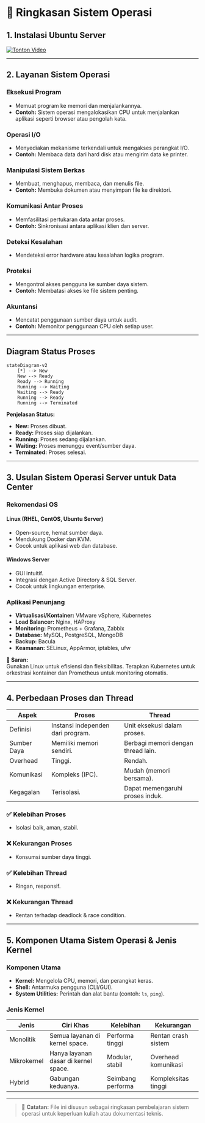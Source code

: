 
# 📘 Ringkasan Sistem Operasi

## 1. Instalasi Ubuntu Server

[![Tonton Video](https://img.youtube.com/vi/q4Gn8AQwc98/0.jpg)](https://youtu.be/q4Gn8AQwc98 "Tonton Video di YouTube")

---

## 2. Layanan Sistem Operasi

### Eksekusi Program
- Memuat program ke memori dan menjalankannya.
- **Contoh:** Sistem operasi mengalokasikan CPU untuk menjalankan aplikasi seperti browser atau pengolah kata.

### Operasi I/O
- Menyediakan mekanisme terkendali untuk mengakses perangkat I/O.
- **Contoh:** Membaca data dari hard disk atau mengirim data ke printer.

### Manipulasi Sistem Berkas
- Membuat, menghapus, membaca, dan menulis file.
- **Contoh:** Membuka dokumen atau menyimpan file ke direktori.

### Komunikasi Antar Proses
- Memfasilitasi pertukaran data antar proses.
- **Contoh:** Sinkronisasi antara aplikasi klien dan server.

### Deteksi Kesalahan
- Mendeteksi error hardware atau kesalahan logika program.

### Proteksi
- Mengontrol akses pengguna ke sumber daya sistem.
- **Contoh:** Membatasi akses ke file sistem penting.

### Akuntansi
- Mencatat penggunaan sumber daya untuk audit.
- **Contoh:** Memonitor penggunaan CPU oleh setiap user.

---

## Diagram Status Proses

```mermaid
stateDiagram-v2
    [*] --> New
    New --> Ready
    Ready --> Running
    Running --> Waiting
    Waiting --> Ready
    Running --> Ready
    Running --> Terminated
```

**Penjelasan Status:**
- **New:** Proses dibuat.
- **Ready:** Proses siap dijalankan.
- **Running:** Proses sedang dijalankan.
- **Waiting:** Proses menunggu event/sumber daya.
- **Terminated:** Proses selesai.

---

## 3. Usulan Sistem Operasi Server untuk Data Center

### Rekomendasi OS

#### Linux (RHEL, CentOS, Ubuntu Server)
- Open-source, hemat sumber daya.
- Mendukung Docker dan KVM.
- Cocok untuk aplikasi web dan database.

#### Windows Server
- GUI intuitif.
- Integrasi dengan Active Directory & SQL Server.
- Cocok untuk lingkungan enterprise.

### Aplikasi Penunjang

- **Virtualisasi/Kontainer:** VMware vSphere, Kubernetes
- **Load Balancer:** Nginx, HAProxy
- **Monitoring:** Prometheus + Grafana, Zabbix
- **Database:** MySQL, PostgreSQL, MongoDB
- **Backup:** Bacula
- **Keamanan:** SELinux, AppArmor, iptables, ufw

**📌 Saran:**  
Gunakan Linux untuk efisiensi dan fleksibilitas. Terapkan Kubernetes untuk orkestrasi kontainer dan Prometheus untuk monitoring otomatis.

---

## 4. Perbedaan Proses dan Thread

| Aspek        | Proses                                      | Thread                                 |
|--------------|---------------------------------------------|----------------------------------------|
| Definisi     | Instansi independen dari program.           | Unit eksekusi dalam proses.            |
| Sumber Daya  | Memiliki memori sendiri.                    | Berbagi memori dengan thread lain.     |
| Overhead     | Tinggi.                                     | Rendah.                                |
| Komunikasi   | Kompleks (IPC).                             | Mudah (memori bersama).                |
| Kegagalan    | Terisolasi.                                 | Dapat memengaruhi proses induk.        |

### ✅ Kelebihan Proses
- Isolasi baik, aman, stabil.

### ❌ Kekurangan Proses
- Konsumsi sumber daya tinggi.

### ✅ Kelebihan Thread
- Ringan, responsif.

### ❌ Kekurangan Thread
- Rentan terhadap deadlock & race condition.

---

## 5. Komponen Utama Sistem Operasi & Jenis Kernel

### Komponen Utama

- **Kernel:** Mengelola CPU, memori, dan perangkat keras.
- **Shell:** Antarmuka pengguna (CLI/GUI).
- **System Utilities:** Perintah dan alat bantu (contoh: `ls`, `ping`).

### Jenis Kernel

| Jenis         | Ciri Khas                                | Kelebihan            | Kekurangan                |
|---------------|-------------------------------------------|----------------------|---------------------------|
| Monolitik     | Semua layanan di kernel space.            | Performa tinggi      | Rentan crash sistem       |
| Mikrokernel    | Hanya layanan dasar di kernel space.      | Modular, stabil       | Overhead komunikasi       |
| Hybrid        | Gabungan keduanya.                        | Seimbang performa     | Kompleksitas tinggi       |

---

> 🔖 **Catatan:** File ini disusun sebagai ringkasan pembelajaran sistem operasi untuk keperluan kuliah atau dokumentasi teknis.
